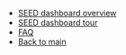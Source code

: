 - [SEED dashboard overview](/seed-dashboard-overview.md)
- [SEED dashboard tour](/seed-dashboard-tour.md)
- [FAQ](/seed-dashboard-faq.md)
- [Back to main](/)